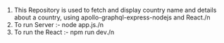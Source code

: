 1.  This Repository is used to fetch and display country name and details about a country, using apollo-graphql-express-nodejs and React./n
2.  To run Server :- node app.js./n
3.  To run the React :- npm run dev./n
